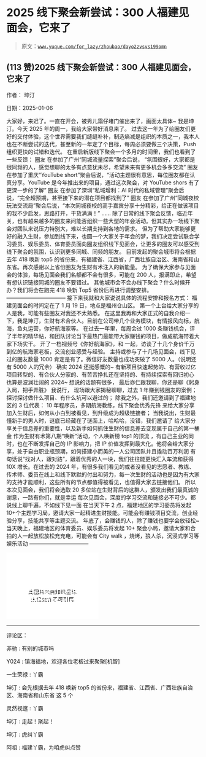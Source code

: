 # 2025 线下聚会新尝试：300 人福建见面会，它来了

> 原文：[`www.yuque.com/for_lazy/zhoubao/dayo2zvsvs199omn`](https://www.yuque.com/for_lazy/zhoubao/dayo2zvsvs199omn)

## (113 赞)2025 线下聚会新尝试：300 人福建见面会，它来了

作者： 坤汀

日期：2025-01-06

大家好，来迟了。一直在开会，被秀儿霜仔堵门催出来了，画面太具体~ 我是坤汀。今天 2025 年的周一，我给大家带好消息来了。
过去这一年为了给圈友们更好的交付体验，这个世界需要我们缝缝补补，制造熵减是组织的本质之一，我本人也在不断尝试的迭代，甚至新的一年定了个目标，每周必须要做三个决策，Push 组织更快的试错和迭代。
在重启新版线下聚会一个多月的时间里，我们也看到了一些反馈： 圈友 在参加了广州“同城流量探索”聚会后说，
“氛围很好，大家都是很同频的人，感觉想聊的太多有点意犹未尽，希望未来有更多机会多多交流” 圈友 在参加了重庆“YouTube
short”聚会后说，“活动主题很有意思，每位圈友都在认真分享。YouTube 是今年推出来的项目，通过这次聚会，对 YouTube
shors 有了更深一步的了解” 圈友 在参加了深圳“私域增利：AI 时代的私域管理”聚会后说，“完全超预期，甚至接下来的潜在项目都找到了” 圈友
在参加了广州“同城夜校玩法交流局”聚会后说，“本次同城夜校的高手嘉宾分享十分精彩，给正在做该项目的我不少启发，思路打开，干货满满！” ......
除了日常的线下聚会反馈，临近年关，也有越来越多的圈友来问能否组织一些大型的年会活动。但其实办一场线下聚会对团队来说压力特别大，难以长期支持到各地的需求。
但为了帮助大家能够更好的融入生财，参加到线下来，也圆一个大家关于年会的梦，我们决定尝试联合学习委员、娱乐委员、体育委员面向圈友组织线下见面会，让更多的圈友可以感受到线下聚会的氛围，认识到更多同城、同频的朋友。
目前发起的聚会城市将会根据去年 418 唤新 top5 的省份来，有福建省、江西省，广西壮族自治区、海南省和山东省。再次感谢以上省份圈友为生财有术注入的新能量。
为了确保大家参与见面会的体验，每场见面会我们名额都不会有很多，可能在 200 人，报满即止，希望有想认识链接同城的圈友不要错过。
其他城市会不会办线下聚会？什么时候开办？我们将会在跑完 418 唤新 Top5 省份后再进行调整安排。 ———————————
接下来我就和大家说说具体的流程安排和报名方式： 福建见面会的时间定在了 1 月 19 日，地点是福州仓山区。
第一个上台给大家分享的人是我，可能有些圈友对我还不太熟悉。
在这里我再和大家正式的自我介绍一下，我是坤汀，生财有术合伙人。目前在公司带几个业务模块，有情报风向标，航海，鱼丸运营，你好航海家等。
在过去一年里，每周会过 1000 条赚钱机会，评了半年的精华帖，和团队讨论当下最热门最能带大家赚钱的项目，做成航海带着大家下场实干。
开了一档视频号《你好航海家》，和 一起，访谈了十几个身价千万到亿的航海家老板，交流创业感受与经验。
主持或参与了十几场见面会，线下见过的圈友数量 1000 肯定是有了。微信好友数量也成功突破了 5000 人。（说明还有 5000 人的冗余） 确实 2024 还挺感慨的~
有新项目快速起势的、有营收过亿项目转型的、有合伙人分家的、有苦苦挣扎还在坚持的、有持续探索有回归初心 也算是波澜壮阔的 2024~ 想说的话题有很多，
最后亦仁跟我聊，你还是聊《躬身入局，把手弄脏》 我说行， 现场跟大家揭秘聊聊，过去 1 年赚到钱圈友的案例； 探讨探讨做什么项目、有什么坑可以避过的；
除我之外，我们还邀请到了福建地区的 3 位代表： 10 年程序员，多期航海教练，线下聚会优秀先锋
来给大家分享加入生财后，如何从小白到被看见，到升级成为超级链接者； 当我说出，生财最懂新手的男人时，谜底已经藏在了谜面上，哈哈哈，没错，我们邀请了
给大家分享关于信息差的重要性，以及新手如何抓住生财的信息差去变现属于自己的第一桶金 作为生财有术第八期“唤新”活动，个人唤新榜 top1 的顶流
，有自己主业的同时，也在不断发挥自己的 IP 影响力，把 IP 价值发挥到最大化。他将会给大家分享，处于自由职业瓶颈期，如何搭建小而美的一人公司团队并且撬动百万利润
有句话说“找对人，跟对路”，跟着优秀的人一块，我们往往能更快汇入车流和获得 10X 增长。在过去的 2024 年，有很多我们看见的或者没看见的志愿者、教练、传术师、委员在线上和线下默默的付出和努力，每一次生财的活动也是因为有大家的支持才能顺利，这些所有的节点都值得被看见，也值得大家去链接他们。
所以本次见面会，我们将会选取 20 多位站在生财背后的这群人，颁发出我们最真诚的谢意，一路有你们，就是幸运
每次见面会，深度的学习交流和链接必不可少。都说线上聊千遍，不如线下见一面 在当天下午 2 点，福建地区的学习委员将发起
10+个主题学习局，邀请大家一起精进生财技能。可能会有赚钱项目交流，创业经验分享，技能共享等主题交流。 年底了，会赚钱的人，除了赚钱也要学会放轻松~
当天晚上，福建地区的体育委员、娱乐委员将发起 10+ 聚会小局，邀请大家和合拍的人一起放松放松充充电，可能会有 City walk
，烧烤，狼人杀，沉浸式学习等娱乐活动 ———————————

![](img/b89bff35afe23b43c2fffd4408d4b47f.png "None")

* * *

评论区：

非驰 : 有别的城市吗

Y024 : 镇海福地，欢迎各位老板过来聚聚[机智]

一生荣禄 : 丫霸

坤汀 : 会先根据去年 418 唤新 top5 的省份来，福建省、江西省、广西壮族自治区、海南省和山东省 这 5 个

灵然视邃 : 丫霸

坤汀 : 走起！聚起！

坤汀 : 虎纠丫霸

阿祖 : 福建丫霸，为咱虎纠点赞